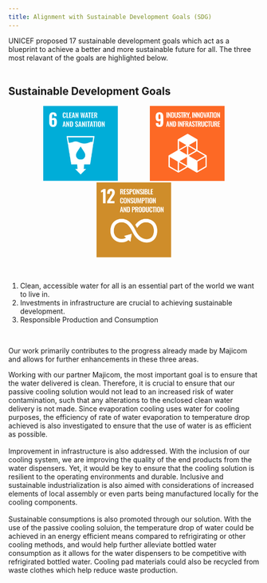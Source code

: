 ```yaml
---
title: Alignment with Sustainable Development Goals (SDG)
---
```


UNICEF proposed 17 sustainable development goals which act as a blueprint to achieve a better and more sustainable future for all. The three most relavant of the goals are highlighted below. <br />
<br />
## Sustainable Development Goals

<p align="center">
    <img width="150" alt="water_goal" src="https://raw.githubusercontent.com/Technology-for-the-Poorest-Billion/2025-Majicom-WaterCooling-passive/refs/heads/main/finalassets/Sustainable_Development_Goal_06CleanWaterSanitation.svg.png" hspace="30">
    <img width="150" alt="infrastructure_goal" src="https://raw.githubusercontent.com/Technology-for-the-Poorest-Billion/2025-Majicom-WaterCooling-passive/refs/heads/main/finalassets/Sustainable_Development_Goal_9.png" hspace="30">
    <img width="150" alt="consumption_goal" src="https://raw.githubusercontent.com/Technology-for-the-Poorest-Billion/2025-Majicom-WaterCooling-passive/refs/heads/main/finalassets/Sustainable_Development_Goal_12ResponsibleConsumption.svg.png" hspace="30">
</p>
<br />

1. Clean, accessible water for all is an essential part of the world we want to live in.  <br />
2. Investments in infrastructure are crucial to achieving sustainable development. <br />
3. Responsible Production and Consumption <br />
<br />

Our work primarily contributes to the progress already made by Majicom and allows for further enhancements in these three areas.

Working with our partner Majicom, the most important goal is to ensure that the water delivered is clean. Therefore, it is crucial to ensure that our passive cooling solution would not lead to an increased risk of water contamination, such that any alterations to the enclosed clean water delivery is not made. Since evaporation cooling uses water for cooling purposes, the efficiency of rate of water evaporation to temperature drop achieved is also investigated to ensure that the use of water is as efficient as possible.<br />
<br />
Improvement in infrastructure is also addressed. With the inclusion of our cooling system, we are improving the quality of the end products from the water dispensers. Yet, it would be key to ensure that the cooling solution is resilient to the operating environments and durable. Inclusive and sustainable industrialization is also aimed with considerations of increased elements of local assembly or even parts being manufactured locally for the cooling components.<br />
<br />
Sustainable consumptions is also promoted through our solution. With the use of the passive cooling soluion, the temperature drop of water could be achieved in an energy efficient means compared to refrigirating or other cooling methods, and would help further alleviate bottled water consumption as it allows for the water dispensers to be competitive with refrigirated bottled water. Cooling pad materials could also be recycled from waste clothes which help reduce waste production.<br />
<br />


